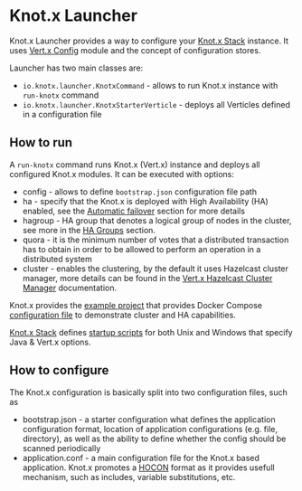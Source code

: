 # Knot.x Launcher

Knot.x Launcher provides a way to configure your [Knot.x Stack](https://github.com/Knotx/knotx-stack) 
instance. It uses [Vert.x Config](https://vertx.io/docs/vertx-config/java/) module and the concept 
of configuration stores.

Launcher has two main classes are:

- `io.knotx.launcher.KnotxCommand` - allows to run Knot.x instance with `run-knotx` command
- `io.knotx.launcher.KnotxStarterVerticle` - deploys all Verticles defined in a configuration file

## How to run
A `run-knotx` command runs Knot.x (Vert.x) instance and deploys all configured Knot.x modules. It 
can be executed with options:

- config - allows to define `bootstrap.json` configuration file path
- ha - specify that the Knot.x is deployed with High Availability (HA) enabled, see the 
[Automatic failover](https://vertx.io/docs/vertx-core/java/#_automatic_failover) section for more 
details
- hagroup - HA group that denotes a logical group of nodes in the cluster, see more in the 
[HA Groups](https://vertx.io/docs/vertx-core/java/#_ha_groups) section.
- quora - it is the minimum number of votes that a distributed transaction has to obtain in order to 
be allowed to perform an operation in a distributed system
- cluster - enables the clustering, by the default it uses Hazelcast cluster manager, more details 
can be found in the [Vert.x Hazelcast Cluster Manager](https://vertx.io/docs/vertx-hazelcast/java/) 
documentation.

Knot.x provides the [example project](https://github.com/Knotx/knotx-example-project) that provides Docker Compose 
[configuration file](https://github.com/Knotx/knotx-example-project/blob/master/acme-cluster/docker-compose.yml)
to demonstrate cluster and HA capabilities. 

[Knot.x Stack](https://github.com/Knotx/knotx-stack) defines 
[startup scripts](https://github.com/Knotx/knotx-stack/tree/master/knotx-stack-manager/src/main/packaging/bin) 
for both Unix and Windows that specify Java & Vert.x options.

## How to configure

The Knot.x configuration is basically split into two configuration files, such as
- bootstrap.json - a starter configuration what defines the application configuration format, 
location of application configurations (e.g. file, directory), as well as the ability to define 
whether the config should be scanned periodically
- application.conf - a main configuration file for the Knot.x based application. Knot.x 
promotes a [HOCON](https://github.com/lightbend/config/blob/master/HOCON.md) format as it provides 
usefull mechanism, such as includes, variable substitutions, etc.